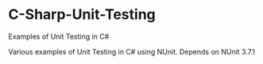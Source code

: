 # C-Sharp-Unit-Testing
Examples of Unit Testing in C#

Various examples of Unit Testing in C# using NUnit. 
Depends on NUnit 3.7.1
